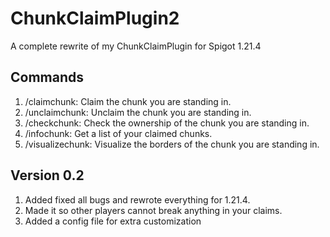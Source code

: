# ChunkClaimPlugin2
 A complete rewrite of my ChunkClaimPlugin for Spigot 1.21.4

## Commands
1. /claimchunk: Claim the chunk you are standing in.
2. /unclaimchunk: Unclaim the chunk you are standing in.
3. /checkchunk: Check the ownership of the chunk you are standing in.
4. /infochunk: Get a list of your claimed chunks.
5. /visualizechunk: Visualize the borders of the chunk you are standing in.

## Version 0.2
1. Added fixed all bugs and rewrote everything for 1.21.4.
2. Made it so other players cannot break anything in your claims.
3. Added a config file for extra customization
